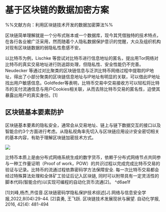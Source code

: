 # 基于区块链的数据加密方案

%%文献方向：利用区块链技术开发的数据加密算法%%

区块链简单理解就是一个分布式账本或一个数据库，现今其凭借独特的技术特点，在各行各业被广泛采用，然而随着个人隐私数据保护意识的觉醒，大众及组织机构对现有区块链数据的弱隐私性愈感不安。

以比特币为例，Lischke 等尝试对比特币进行信息地址的匿名，提出用Tor网络对比特币的真实交易地址进行防追踪处理，但隐私性、安全性能仍不完善。Neudecker 等通过对比聚类的区块链信息与泛洪比特币网络过程中提取的IP地址，得出了小部分聚类的区块链信息地址与IP地址有明显的关联，可以借此IP地址找出用户敏感信息。Goldfeder等表明，比特币交易中交易接收方可以轻松将比特币的支付流通信息与用户Cookies相关联，从而去除比特币交易的匿名性，迫使其暴露出用户的真实身份。[1] 

## 区块链基本要素防护

区块链基本要素的隐私安全，通常会从交易地址、链上与链下数据交互的接口以及智能合约3个方面进行考虑。从隐私视角率先切入与区块链应用设计安全密切相关的基本内容，有助于理解区块链加密技术方式。


![](https://raw.githubusercontent.com/Anlieh/PicBucket/master/202209220956470.png)


比特币本质上是由分布式网络系统生成的数字货币，依赖于分布式网络节点共同参与一种工作量证明（Proof of work，POW）的共识过程以完成完成比特币交易的验证与记录。比特币的流通过程依靠密码学方法保障安全. 每一次比特币交易都会经过特殊算法处理和全体矿工验证后记入区块链, 同时可以附带具有一定灵活性的脚本代码(智能合约)以实现可编程的自动化货币流通[2]。 ^d6ae1f



[1]刘峰,杨杰,齐佳音.区块链密码学隐私保护技术综述[J].网络与信息安全学报,2022,8(04):29-44.
[2]袁勇, 王飞跃. 区块链技术发展现状与展望. 自动化学报, 2016, 42(4): 481-494

